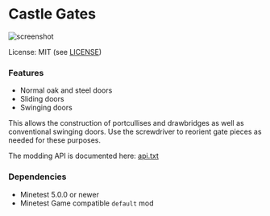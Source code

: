 # Castle Gates

![screenshot](screenshot.png)

License: MIT (see [LICENSE](LICENSE))

### Features

 * Normal oak and steel doors
 * Sliding doors
 * Swinging doors

This allows the construction of portcullises and drawbridges as well as conventional swinging doors.
Use the screwdriver to reorient gate pieces as needed for these purposes.

The modding API is documented here: [api.txt](api.txt)


### Dependencies

 * Minetest 5.0.0 or newer
 * Minetest Game compatible `default` mod

